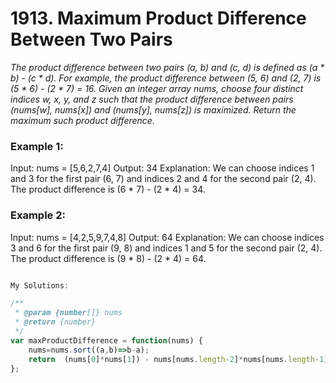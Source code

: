 # 1913. Maximum Product Difference Between Two Pairs

*The product difference between two pairs (a, b) and (c, d) is defined as (a * b) - (c * d).
For example, the product difference between (5, 6) and (2, 7) is (5 * 6) - (2 * 7) = 16.
Given an integer array nums, choose four distinct indices w, x, y, and z such that the product difference between pairs (nums[w], nums[x]) and (nums[y], nums[z]) is maximized.
Return the maximum such product difference.*

 

### Example 1:
Input: nums = [5,6,2,7,4]
Output: 34
Explanation: We can choose indices 1 and 3 for the first pair (6, 7) and indices 2 and 4 for the second pair (2, 4).
The product difference is (6 * 7) - (2 * 4) = 34.

### Example 2:
Input: nums = [4,2,5,9,7,4,8]
Output: 64
Explanation: We can choose indices 3 and 6 for the first pair (9, 8) and indices 1 and 5 for the second pair (2, 4).
The product difference is (9 * 8) - (2 * 4) = 64.

```javascript

My Solutions:

/**
 * @param {number[]} nums
 * @return {number}
 */
var maxProductDifference = function(nums) {
    nums=nums.sort((a,b)=>b-a);
    return  (nums[0]*nums[1]) - nums[nums.length-2]*nums[nums.length-1] 
};

```
